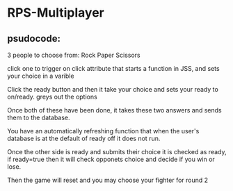 # RPS-Multiplayer
## psudocode:

3 people to choose from:
Rock 
Paper
Scissors

click one to trigger on click attribute that starts a function in JSS, and sets your choice in a varible

Click the ready button and then it take your choice and sets your ready to on/ready. greys out the options

Once both of these have been done, it takes these two answers and sends them to the database. 

You have an automatically refreshing function that when the user's database is at the default of ready off it does not run.

Once the other side is ready and submits their choice it is checked as ready, if ready=true then it will check opponets choice and decide if you win or lose. 

Then the game will reset and you may choose your fighter for round 2 